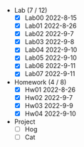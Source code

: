 - Lab (7 / 12)
   - [x] Lab00 2022-8-15
   - [x] Lab01 2022-8-26
   - [x] Lab02 2022-9-7
   - [x] Lab03 2022-9-8
   - [x] Lab04 2022-9-10
   - [x] Lab05 2022-9-10
   - [x] Lab06 2022-9-11
   - [x] Lab07 2022-9-11
- Homework (4 / 8)
  - [x] Hw01 2022-8-26
  - [x] Hw02 2022-9-7
  - [x] Hw03 2022-9-9
  - [x] Hw04 2022-9-10
- Project
  - [ ] Hog
  - [ ] Cat